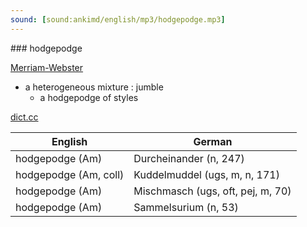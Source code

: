 ```yaml
---
sound: [sound:ankimd/english/mp3/hodgepodge.mp3]
---
```


\### hodgepodge

[Merriam-Webster](https://www.merriam-webster.com/dictionary/hodgepodge)

- a heterogeneous mixture : jumble
    - a hodgepodge of styles

[dict.cc](https://www.dict.cc/hodgepodge)

| English        | German       |
| -------------- | ------------ |
| hodgepodge (Am) | Durcheinander (n, 247) |
| hodgepodge (Am, coll) | Kuddelmuddel (ugs, m, n, 171) |
| hodgepodge (Am) | Mischmasch (ugs, oft, pej, m, 70) |
| hodgepodge (Am) | Sammelsurium (n, 53) |
